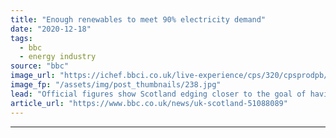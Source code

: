 ```yaml
---
title: "Enough renewables to meet 90% electricity demand"
date: "2020-12-18"
tags: 
  - bbc
  - energy industry
source: "bbc"
image_url: "https://ichef.bbci.co.uk/live-experience/cps/320/cpsprodpb/36EF/production/_110536041_beatriceoffshorewindfarm-freeforuse.jpg"
image_fp: "/assets/img/post_thumbnails/238.jpg"
lead: "Official figures show Scotland edging closer to the goal of having 100% of its electricity need generated by renewables."
article_url: "https://www.bbc.co.uk/news/uk-scotland-51088089"
---
```


---
